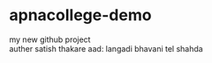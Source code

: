 # apnacollege-demo
my new github project
</br>
auther satish thakare
 aad: langadi bhavani tel shahda 
